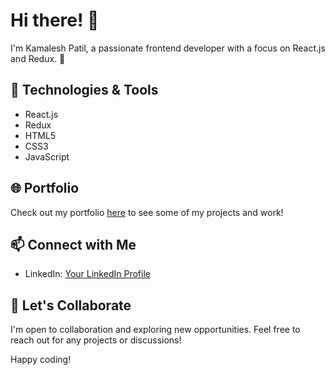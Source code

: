 # Hi there! 👋

I'm Kamalesh Patil, a passionate frontend developer with a focus on React.js and Redux. 🚀

## 🔧 Technologies & Tools

- React.js
- Redux
- HTML5
- CSS3
- JavaScript

## 🌐 Portfolio

Check out my portfolio [here](link-to-your-portfolio) to see some of my projects and work!

## 📫 Connect with Me

- LinkedIn: [Your LinkedIn Profile](https://www.linkedin.com/in/kamalesh-patil/)

## 🚀 Let's Collaborate

I'm open to collaboration and exploring new opportunities. Feel free to reach out for any projects or discussions!

Happy coding! 
